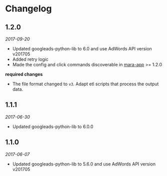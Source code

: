 # Changelog



## 1.2.0 
*2017-09-20* 

- Updated googleads-python-lib to 6.0 and use AdWords API version v201705
- Added retry logic
- Made the config and click commands discoverable in [mara-app](https://github.com/mara/mara-app) >= 1.2.0

**required changes**

- The file format changed to `v3`. Adapt etl scripts that process the output data.


## 1.1.1
*2017-06-30* 

- Updated googleads-python-lib to 6.0.0

## 1.1.0
*2017-06-07* 

- Updated googleads-python-lib to 5.6.0 and use AdWords API version v201705


